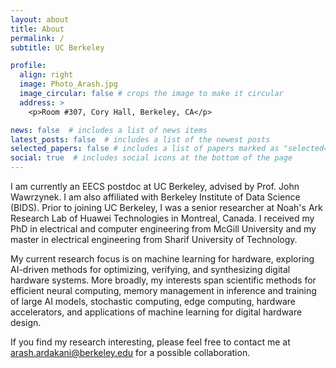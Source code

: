 ```yaml
---
layout: about
title: About
permalink: /
subtitle: UC Berkeley

profile:
  align: right
  image: Photo_Arash.jpg
  image_circular: false # crops the image to make it circular
  address: >
    <p>Room #307, Cory Hall, Berkeley, CA</p>

news: false  # includes a list of news items
latest_posts: false  # includes a list of the newest posts
selected_papers: false # includes a list of papers marked as "selected={true}"
social: true  # includes social icons at the bottom of the page
---
```


I am currently an EECS postdoc at UC Berkeley, advised by Prof. John Wawrzynek. I am also affiliated with Berkeley Institute of Data Science (BIDS). Prior to joining UC Berkeley, I was a senior researcher at Noah's Ark Research Lab of Huawei Technologies in Montreal, Canada. I received my PhD in electrical and computer engineering from McGill University and my master in electrical engineering from Sharif University of Technology.

My current research focus is on machine learning for hardware, exploring AI-driven methods for optimizing, verifying, and synthesizing digital hardware systems. More broadly, my interests span scientific methods for efficient neural computing, memory management in inference and training of large AI models, stochastic computing, edge computing, hardware accelerators, and applications of machine learning for digital hardware design.

If you find my research interesting, please feel free to contact me at <arash.ardakani@berkeley.edu> for a possible collaboration. 
